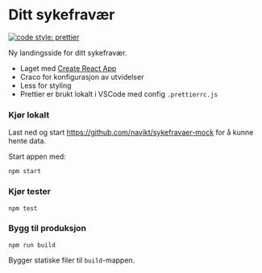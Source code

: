# Ditt sykefravær

[![code style: prettier](https://img.shields.io/badge/code_style-prettier-ff69b4.svg?style=flat-square)](https://github.com/prettier/prettier)

Ny landingsside for ditt sykefravær.

-   Laget med [Create React App](https://github.com/facebook/create-react-app)
-   Craco for konfigurasjon av utvidelser
-   Less for styling
-   Prettier er brukt lokalt i VSCode med config `.prettierrc.js`

### Kjør lokalt

Last ned og start https://github.com/navikt/sykefravaer-mock for å kunne hente data.

Start appen med:

```
npm start
```

### Kjør tester

```
npm test
```

### Bygg til produksjon

```
npm run build
```

Bygger statiske filer til `build`-mappen.
